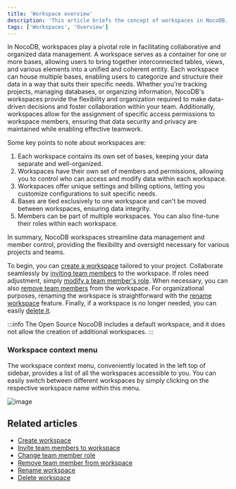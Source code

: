 ```yaml
---
title: 'Workspace overview'
description: 'This article briefs the concept of workspaces in NocoDB.'
tags: ['Workspaces', 'Overview']
---
```


In NocoDB, workspaces play a pivotal role in facilitating collaborative and organized data management. A workspace serves as a container for one or more bases, allowing users to bring together interconnected tables, views, and various elements into a unified and coherent entity. Each workspace can house multiple bases, enabling users to categorize and structure their data in a way that suits their specific needs. Whether you're tracking projects, managing databases, or organizing information, NocoDB's workspaces provide the flexibility and organization required to make data-driven decisions and foster collaboration within your team. Additionally, workspaces allow for the assignment of specific access permissions to workspace members, ensuring that data security and privacy are maintained while enabling effective teamwork.

Some key points to note about workspaces are:
1. Each workspace contains its own set of bases, keeping your data separate and well-organized.
2. Workspaces have their own set of members and permissions, allowing you to control who can access and modify data within each workspace.
3. Workspaces offer unique settings and billing options, letting you customize configurations to suit specific needs.
4. Bases are tied exclusively to one workspace and can't be moved between workspaces, ensuring data integrity.
5. Members can be part of multiple workspaces. You can also fine-tune their roles within each workspace.

In summary, NocoDB workspaces streamline data management and member control, providing the flexibility and oversight necessary for various projects and teams.

To begin, you can [create a workspace](/workspaces/create-workspace) tailored to your project. Collaborate seamlessly by [inviting team members](/workspaces/workspace-collaboration) to the workspace. If roles need adjustment, simply [modify a team member's role](/workspaces/workspace-collaboration#modifying-workspace-member-roles). When necessary, you can also [remove team members](/workspaces/workspace-collaboration#removing-workspace-members) from the workspace. For organizational purposes, renaming the workspace is straightforward with the [rename workspace](/workspaces/actions-on-workspace#rename-workspace) feature. Finally, if a workspace is no longer needed, you can easily [delete it](/workspaces/actions-on-workspace#delete-workspace). 

:::info
The Open Source NocoDB includes a default workspace, and it does not allow the creation of additional workspaces.
:::

### Workspace context menu

The workspace context menu, conveniently located in the left top of sidebar, provides a list of all the workspaces accessible to you. 
You can easily switch between different workspaces by simply clicking on the respective workspace name within this menu.

![image](/img/v2/workspace/workspace-context-menu.png)

## Related articles
- [Create workspace](/workspaces/create-workspace)
- [Invite team members to workspace](/workspaces/workspace-collaboration)
- [Change team member role](/workspaces/workspace-collaboration#modifying-workspace-member-roles)
- [Remove team member from workspace](/workspaces/workspace-collaboration#removing-workspace-members)
- [Rename workspace](/workspaces/actions-on-workspace#rename-workspace)
- [Delete workspace](/workspaces/actions-on-workspace#delete-workspace)


[//]: # (Workspaces in NocoDB are collection of one or more [Bases]&#40;/bases/base-overview&#41;. You can create multiple workspaces to organize your bases and members. Some of the key points to note about workspaces are:)
[//]: # (- Each workspace has its own set of bases.)
[//]: # (- Each workspace has its own set of members and access permissions.)
[//]: # (- Each workspace has its own set of settings & billing plans)
[//]: # (- A base can be a part of only one workspace & cannot be moved between workspaces.)
[//]: # (- A member can be a member of multiple workspaces.)
[//]: # (- A member can have different access permissions in different workspaces.)